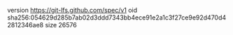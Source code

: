 version https://git-lfs.github.com/spec/v1
oid sha256:054629d285b7ab02d3ddd7343bb4ece91e2a1c3f27ce9e92d470d42812346ae8
size 26576
